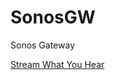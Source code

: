 # SonosGW
Sonos Gateway


[Stream What You Hear](https://www.streamwhatyouhear.com/ "Stream the sound from your PC to an UPnP/DLNA device")
